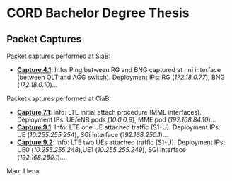 # CORD Bachelor Degree Thesis

## Packet Captures
Packet captures performed at SiaB:
* [**Capture 4.1**](https://github.com/marcllena/cord-packet-captures/blob/main/Capt_4-1_RG-BNG-pings.pcap):
Info: Ping between RG and BNG captured at nni interface (between OLT and AGG switch). Deployment IPs: RG (*172.18.0.77*), BNG (*172.18.0.10*)...

Packet captures performed at CiaB:
* [**Capture 7.1**](https://github.com/marcllena/cord-packet-captures/blob/main/Capt_7-1_LTE-attach.pcap):
Info: LTE initial attach procedure (MME interfaces). Deployment IPs: UE/eNB pods (*10.0.0.9*), MME pod (*192.168.84.10*)...
* [**Capture 9.1**](https://github.com/marcllena/cord-packet-captures/blob/main/Capt_9-1_LTE-1UE.pcap):
Info: LTE one UE attached traffic (S1-U). Deployment IPs: UE (*10.255.255.254*), SGi interface (*192.168.250.1*)...
* [**Capture 9.2**](https://github.com/marcllena/cord-packet-captures/blob/main/Capt_9-2_LTE-2UE.pcap):
Info: LTE two UEs attached traffic (S1-U). Deployment IPs: UE0 (*10.255.255.248*),UE1 (*10.255.255.249*), SGi interface (*192.168.250.1*)...

Marc Llena


